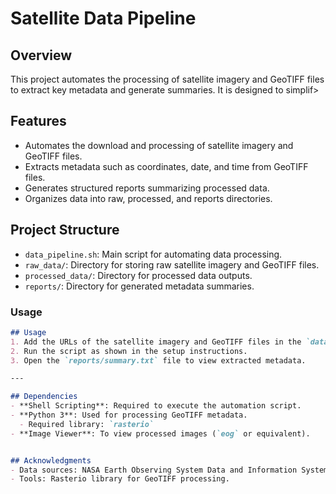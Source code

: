 # Satellite Data Pipeline

## Overview
This project automates the processing of satellite imagery and GeoTIFF files to extract key metadata and generate summaries. It is designed to simplif>


## Features
- Automates the download and processing of satellite imagery and GeoTIFF files.
- Extracts metadata such as coordinates, date, and time from GeoTIFF files.
- Generates structured reports summarizing processed data.
- Organizes data into raw, processed, and reports directories.

## Project Structure
- `data_pipeline.sh`: Main script for automating data processing.
- `raw_data/`: Directory for storing raw satellite imagery and GeoTIFF files.
- `processed_data/`: Directory for processed data outputs.
- `reports/`: Directory for generated metadata summaries.

### **Usage**
```markdown
## Usage
1. Add the URLs of the satellite imagery and GeoTIFF files in the `data_pipeline.sh` script.
2. Run the script as shown in the setup instructions.
3. Open the `reports/summary.txt` file to view extracted metadata.

---

## Dependencies
- **Shell Scripting**: Required to execute the automation script.
- **Python 3**: Used for processing GeoTIFF metadata.
  - Required library: `rasterio`
- **Image Viewer**: To view processed images (`eog` or equivalent).


## Acknowledgments
- Data sources: NASA Earth Observing System Data and Information System (EOSDIS).
- Tools: Rasterio library for GeoTIFF processing.



